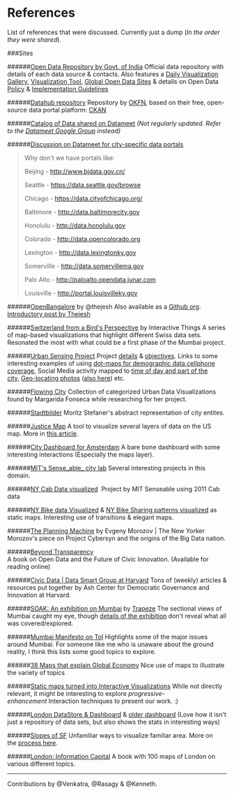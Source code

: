 References
==========

List of references that were discussed. Currently just a dump (_In the order they were shared_).

###Sites

######[Open Data Repository by Govt. of India](http://data.gov.in/)
Official data repository with details of each data source & contacts. Also features a [Daily Visualization Gallery](http://data.gov.in/visualization-gallery), [Visualization Tool](http://data.gov.in/visualize3/), [Global Open Data Sites](http://data.gov.in/opendatasites) & details on Open Data [Policy](http://data.gov.in/sites/default/files/NDSAP.pdf) & [Implementation Guidelines](http://data.gov.in/sites/default/files/NDSAP_Implementation_Guidelines_2.2.pdf)

######[Datahub repository](http://datahub.io/dataset?tags=india)
Repository by [OKFN](https://okfn.org/), based on their free, open-source data portal platform: [CKAN](http://ckan.org/)

######[Catalog of Data shared on Datameet](https://github.com/datameet/catalog)
_(Not regularly updated. Refer to the [Datameet Google Group](https://groups.google.com/d/forum/datameet) instead)_

######[Discussion on Datameet for city-specific data portals](https://groups.google.com/d/msg/datameet/vUm_gzTqYzw/LKnA8qHA8l8J)

> Why don't we have portals like:
>
> Beijing - http://www.bjdata.gov.cn/
> 
> Seattle - https://data.seattle.gov/browse
> 
> Chicago - https://data.cityofchicago.org/
> 
> Baltimore - http://data.baltimorecity.gov
> 
> Honolulu - http://data.honolulu.gov
> 
> Colorado - http://data.opencolorado.org
> 
> Lexington - http://data.lexingtonky.gov
> 
> Somerville - http://data.somervillema.gov
> 
> Palo Alto - http://paloalto.opendata.junar.com
> 
> Louisville - http://portal.louisvilleky.gov

######[OpenBangalore](http://openbangalore.org/) by @thejesh
Also available as a [Github org](https://github.com/openbangalore/). [Introductory post by Thejesh](http://thejeshgn.com/2012/09/15/introducing-bangalore-open-data-repository/)

######[Switzerland from a Bird's Perspective](http://work.interactivethings.com/nzz-swiss-maps/index.html) by Interactive Things
A series of map-based visualizations that highlight different Swiss data sets. Resonated the most with what could be a first phase of the Mumbai project.

######[Urban Sensing Project](http://urban-sensing.eu/)
Project [details](http://urban-sensing.eu/?page_id=5) & [objectives](http://urban-sensing.eu/?p=18). Links to some interesting examples of using [dot-maps for demographic data](http://urban-sensing.eu/?p=327),[cellphone coverage](http://urban-sensing.eu/?p=129), Social Media activity mapped to [time of day and part of the city](http://urban-sensing.eu/?p=794), [Geo-locating photos](http://urban-sensing.eu/?p=853) ([also here](http://urban-sensing.eu/?p=88)) etc.

######[Flowing City](http://flowingcity.com/)
Collection of categorized Urban Data Visualizations found by Margarida Fonseca while researching for her project.

######[Stadtbilder](http://stadt-bilder.com/)
Moritz Stefaner's abstract representation of city entites.

######[Justice Map](http://www.justicemap.org/) 
A tool to visualize several layers of data on the US map. More in [this article](http://www.fastcodesign.com/3034534/infographic-of-the-day/new-data-visualization-tool-helps-you-fight-the-man).

######[City Dashboard for Amsterdam](http://citydashboard.waag.org/)
A bare bone dashboard with some interesting interactions (Especially the maps layer).  

######[MIT's Sense_able_ city lab](http://senseable.mit.edu/)
Several interesting projects in this domain.

######[NY Cab Data visualized](http://infosthetics.com/archives/2014/03/hubcab_mapping_all_taxi_trips_in_new_york_2011.html) 
Project by MIT Senseable using 2011 Cab data

######[NY Bike data Visualized](http://cleantechnica.com/2014/04/14/comfortably-riding-new-york-city-streets-spontaneous-choreographed-dance-citi-bikes/) & [NY Bike Sharing patterns visualized](http://oobrien.com/2014/04/5-5-million-journeys-at-nyc-bike-share/) as static maps.
Interesting use of transitions & elegant maps.

######[The Planning Machine](http://www.newyorker.com/magazine/2014/10/13/planning-machine) by Evgeny Morozov | The New Yorker
Morozov's piece on Project Cybersyn and the origins of the Big Data nation.

######[Beyond Transparency](http://beyondtransparency.org/)  
A book on Open Data and the Future of Civic Innovation. (Available for reading online)

######[Civic Data | Data Smart Group at Harvard](http://datasmart.ash.harvard.edu/civic-data)
Tons of (weekly) articles & resources put together by  Ash Center for Democratic Governance and Innovation at Harvard.

######[SOAK: An exhibition on Mumbai](http://www.soak.in/) by [Trapeze](http://www.trapeze.in/feat6_soak1.html)
The sectional views of Mumbai caught my eye, though [details of the exhibition](http://www.soak.in/exhibition_intro.html) don't reveal what all was covered/explored.

######[Mumbai Manifesto on ToI](http://timesofindia.indiatimes.com/city/mumbai/TOI-manifesto-for-Mumbai/articleshow/44989547.cms)
Highlights some of the major issues around Mumbai. For someone like me who is unaware about the ground reality, I think this lists some good topics to explore.

######[38 Maps that explain Global Economy](http://www.vox.com/2014/8/26/6063749/38-maps-that-explain-the-global-economy)
Nice use of maps to illustrate the variety of topics

######[Static maps turned into Interactive Visualizations](http://www.fastcodesign.com/3030949/terminal-velocity/turn-nyc-subway-maps-into-interactive-data-visualizations-with-this-app)
While not directly relevant, it might be interesting to explore _progressive-enhancement_ Interaction techniques to present our work. :)

######[London DataStore & Dashboard](http://data.london.gov.uk/) & [older dashboard](http://citydashboard.org/london/)
(Love how it isn't just a repository of data sets, but also shows the stats in interesting ways)

######[Slopes of SF](http://jeromecukier.net/projects/slopes/slopes.html)
Unfamiliar ways to visualize familiar area. More on the [process here](http://www.jeromecukier.net/blog/2014/10/27/new-personal-project-slopes-of-san-francisco/).

######[London: Information Capital](http://spatial.ly/2014/09/london-information-capital/)
A book with 100 maps of London on various different topics.

-------------------------

Contributions by @Venkatra, @Rasagy & @Kenneth.
